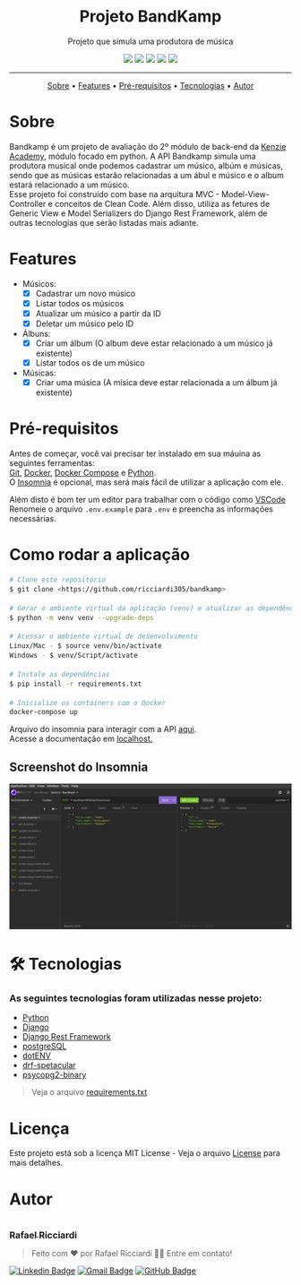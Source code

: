 <h1 align="center">Projeto BandKamp</h1>

<p align="center">Projeto que simula uma produtora de música</p>

<p align="center">
    <img src="https://img.shields.io/github/license/ricciardi305/bandkamp"/>
    <img src="https://img.shields.io/github/stars/ricciardi305/bandkamp"/>
    <img src="https://img.shields.io/github/forks/ricciardi305/bandkamp"/>
    <img src="https://img.shields.io/github/repo-size/ricciardi305/bandkamp"/>
    <img src="https://img.shields.io/github/last-commit/ricciardi305/bandkamp"/>
</p>

<hr/>

<p align="center">
    <a href="#sobre">Sobre</a> •
    <a href="#features">Features</a> •
    <a href="#pré-requisitos">Pré-requisitos</a> •
    <a href="#tecnologias">Tecnologias</a> •
    <a href="#autor">Autor</a>
</p>

# Sobre

Bandkamp é um projeto de avaliação do 2º módulo de back-end da [Kenzie Academy](https://kenzie.com.br/), módulo focado em python. A API Bandkamp simula uma produtora musical onde podemos cadastrar um músico, albúm e músicas, sendo que as músicas estarão relacionadas a um ábul e músico e o album estará relacionado a um músico.<br />
Esse projeto foi construído com base na arquitura MVC - Model-View-Controller e conceitos de Clean Code. Além disso, utiliza as fetures de Generic View e Model Serializers do Django Rest Framework, além de outras tecnologias que serão listadas mais adiante.

# Features

- Músicos:
    - [x] Cadastrar um novo músico
    - [x] Listar todos os músicos
    - [x] Atualizar um músico a partir da ID
    - [x] Deletar um músico pelo ID
- Álbuns:
    - [x] Criar um álbum (O album deve estar relacionado a um músico já existente)
    - [x] Listar todos os de um músico
- Músicas:
    - [x] Criar uma música (A mísica deve estar relacionada a um álbum já existente) 

# Pré-requisitos

Antes de começar, você vai precisar ter instalado em sua máuina as seguintes ferramentas:<br />
[Git](https://git-scm.com), [Docker](https://docs.docker.com/engine/install/), [Docker Compose](https://docs.docker.com/compose/install/) e [Python](https://www.python.org/downloads/).<br/>
O [Insomnia](https://insomnia.rest/download) é opcional, mas será mais fácil de utilizar a aplicação com ele.

Além disto é bom ter um editor para trabalhar com o código como [VSCode](https://code.visualstudio.com/)<br/>
Renomeie o arquivo `.env.example` para `.env` e preencha as informações necessárias.

# Como rodar a aplicação

```bash
# Clone este repositório
$ git clone <https://github.com/ricciardi305/bandkamp>

# Gerar o ambiente virtual da aplicação (venv) e atualizar as dependências
$ python -m venv venv --upgrade-deps

# Acessar o ambiente virtual de desenvolvimento
Linux/Mac - $ source venv/bin/activate
Windows - $ venv/Script/activate

# Instale as dependências
$ pip install -r requirements.txt

# Inicialize os containers com o Docker
docker-compose up
```

Arquivo do insomnia para interagir com a API [aqui](github/bandkamp-workspace.json).<br/>
Acesse a documentação em [localhost.](http://localhost:8000/api/schema/swagger-ui/)

## Screenshot do Insomnia

<img src="github/Captura%20de%20tela%20de%202022-08-31%2021-40-24.png"/>

# 🛠 Tecnologias

### As seguintes tecnologias foram utilizadas nesse projeto:

- [Python](https://www.python.org/downloads/)
- [Django](https://www.djangoproject.com/)
- [Django Rest Framework](https://www.django-rest-framework.org/)
- [postgreSQL](https://www.postgresql.org/)
- [dotENV](https://pypi.org/project/python-dotenv/)
- [drf-spetacular](https://drf-spectacular.readthedocs.io/)
- [psycopg2-binary](https://pypi.org/project/psycopg2-binary/)<br/>
> Veja o arquivo [requirements.txt](requirements.txt)

# Licença

Este projeto está sob a licença MIT License - Veja o arquivo [License](LICENSE) para mais detalhes.

# Autor

<a href="https://github.com/ricciardi305">
    <img src="https://avatars.githubusercontent.com/u/81863575?v=4&s=150" alt=""/>
    <br />
    <sub style="font-size: 16px"><b>Rafael Ricciardi</b></sub>
</a>

> Feito com ❤️ por Rafael Ricciardi 👋🏽 Entre em contato!

[![Linkedin Badge](https://img.shields.io/badge/-Rafael_Ricciardi-blue?style=flat-square&logo=Linkedin&logoColor=white&link=https://www.linkedin.com/in/tgmarinho/)](https://www.linkedin.com/in/rafaelricciardi/)
[![Gmail Badge](https://img.shields.io/badge/-ricciardi.rafael1997@gmail.com-c14438?style=flat-square&logo=Gmail&logoColor=white&link=mailto:tgmarinho@gmail.com)](mailto:ricciardi.rafael1997@gmail.com)
[![GitHub Badge](https://img.shields.io/badge/-Rafael_Ricciardi-100000?style=flat-square&logo=github&logoColor=white&link=https://github.com/ricciardi305)](https://github.com/ricciardi305)
